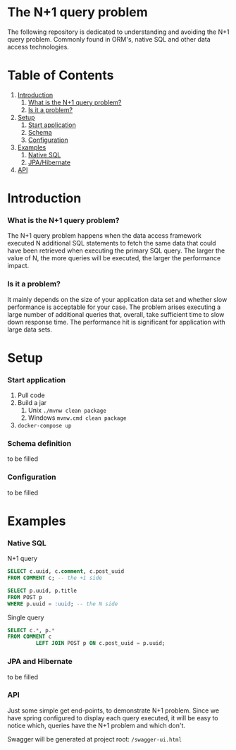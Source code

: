 # The N+1 query problem

The following repository is dedicated to understanding and avoiding the N+1 query problem. Commonly
found in ORM's, native SQL and other data access technologies.

# Table of Contents

1. [Introduction](#introduction)
    1. [What is the N+1 query problem?](#what)
    2. [Is it a problem?](#problem)
2. [Setup](#setup)
    1. [Start application](#start)
    2. [Schema](#schema)
    3. [Configuration](#configuration)
3. [Examples](#examples)
    1. [Native SQL](#native)
    2. [JPA/Hibernate](#jpa)
4. [API](#api)

# Introduction<a name="introduction"></a>

### What is the N+1 query problem? <a name="what"></a>

The N+1 query problem happens when the data access framework executed N additional SQL statements to
fetch the same data that could have been retrieved when executing the primary SQL query. The larger
the value of N, the more queries will be executed, the larger the performance impact.

### Is it a problem? <a name="problem"></a>

It mainly depends on the size of your application data set and whether slow performance is
acceptable for your case. The problem arises executing a large number of additional queries that,
overall, take sufficient time to slow down response time. The performance hit is significant for
application with large data sets.

# Setup <a name="setup"></a>

### Start application <a name="start"></a>

1. Pull code
2. Build a jar
    1. Unix `./mvnw clean package`
    2. Windows  `mvnw.cmd clean package`
3. `docker-compose up`

### Schema definition <a name="schema"></a>

to be filled

### Configuration <a name="configuration"></a>

to be filled

# Examples <a name="examples"></a>

### Native SQL <a name="native"></a>

N+1 query

```SQL
SELECT c.uuid, c.comment, c.post_uuid
FROM COMMENT c; -- the +1 side
```

```SQL
SELECT p.uuid, p.title
FROM POST p
WHERE p.uuid = :uuid; -- the N side
```

Single query

```SQL
SELECT c.*, p.*
FROM COMMENT c
         LEFT JOIN POST p ON c.post_uuid = p.uuid;
```

### JPA and Hibernate <a name="jpa"></a>

to be filled

### API <a name="api"></a>

Just some simple get end-points, to demonstrate N+1 problem. Since we have spring configured to
display each query executed, it will be easy to notice which, queries have the N+1 problem and which
don't.

Swagger will be generated at project root: `/swagger-ui.html`
